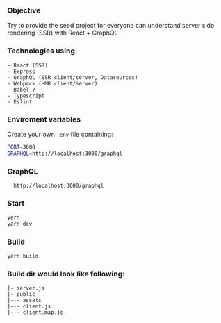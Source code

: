 ### Objective

Try to provide the seed project for everyone can understand server side rendering (SSR) with React + GraphQL

### Technologies using
```
- React (SSR)
- Express
- GraphQL (SSR client/server, Datasources)
- Webpack (HMR client/server)
- Babel 7
- Typescript
- Eslint
```

### Enviroment variables

Create your own `.env` file containing:

```sh
PORT=3000
GRAPHQL=http://localhost:3000/graphql
```

### GraphQL

```
  http://localhost:3000/graphql
```

### Start

```sh
yarn 
yarn dev
```

### Build

```sh
yarn build
```

### Build dir would look like following:

```
|- server.js
|- public
|--- assets
|--- client.js
|--- client.map.js
```
